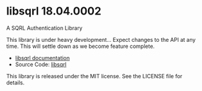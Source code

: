 # libsqrl 18.04.0002

A SQRL Authentication Library

This library is under heavy development... Expect changes to the API at any time.  This will settle down as we become feature complete.

* [libsqrl documentation](https://sqrlid.com/libsqrl)
* Source Code: [libsqrl](https://github.com/Novators/libsqrl)

This library is released under the MIT license.  See the LICENSE file for details.
